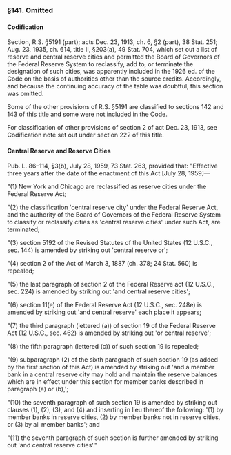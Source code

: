 ### §141. Omitted ###

#### Codification ####

Section, R.S. §5191 (part); acts Dec. 23, 1913, ch. 6, §2 (part), 38 Stat. 251; Aug. 23, 1935, ch. 614, title II, §203(a), 49 Stat. 704, which set out a list of reserve and central reserve cities and permitted the Board of Governors of the Federal Reserve System to reclassify, add to, or terminate the designation of such cities, was apparently included in the 1926 ed. of the Code on the basis of authorities other than the source credits. Accordingly, and because the continuing accuracy of the table was doubtful, this section was omitted.

Some of the other provisions of R.S. §5191 are classified to sections 142 and 143 of this title and some were not included in the Code.

For classification of other provisions of section 2 of act Dec. 23, 1913, see Codification note set out under section 222 of this title.

#### Central Reserve and Reserve Cities ####

Pub. L. 86–114, §3(b), July 28, 1959, 73 Stat. 263, provided that: "Effective three years after the date of the enactment of this Act [July 28, 1959]—

"(1) New York and Chicago are reclassified as reserve cities under the Federal Reserve Act;

"(2) the classification 'central reserve city' under the Federal Reserve Act, and the authority of the Board of Governors of the Federal Reserve System to classify or reclassify cities as 'central reserve cities' under such Act, are terminated;

"(3) section 5192 of the Revised Statutes of the United States (12 U.S.C., sec. 144) is amended by striking out 'central reserve or';

"(4) section 2 of the Act of March 3, 1887 (ch. 378; 24 Stat. 560) is repealed;

"(5) the last paragraph of section 2 of the Federal Reserve act (12 U.S.C., sec. 224) is amended by striking out 'and central reserve cities';

"(6) section 11(e) of the Federal Reserve Act (12 U.S.C., sec. 248e) is amended by striking out 'and central reserve' each place it appears;

"(7) the third paragraph (lettered (a)) of section 19 of the Federal Reserve Act (12 U.S.C., sec. 462) is amended by striking out 'or central reserve';

"(8) the fifth paragraph (lettered (c)) of such section 19 is repealed;

"(9) subparagraph (2) of the sixth paragraph of such section 19 (as added by the first section of this Act) is amended by striking out 'and a member bank in a central reserve city may hold and maintain the reserve balances which are in effect under this section for member banks described in paragraph (a) or (b),';

"(10) the seventh paragraph of such section 19 is amended by striking out clauses (1), (2), (3), and (4) and inserting in lieu thereof the following: '(1) by member banks in reserve cities, (2) by member banks not in reserve cities, or (3) by all member banks'; and

"(11) the seventh paragraph of such section is further amended by striking out 'and central reserve cities'."